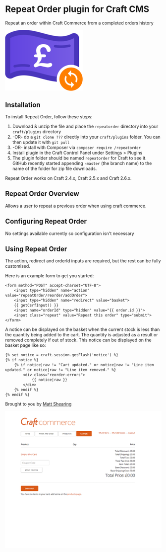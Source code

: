 # Repeat Order plugin for Craft CMS

Repeat an order within Craft Commerce from a completed orders history

<img src="resources/icon.svg" width="250px" alt="Logo" title="Logo">

## Installation

To install Repeat Order, follow these steps:

1. Download & unzip the file and place the `repeatorder` directory into your `craft/plugins` directory
2.  -OR- do a `git clone ???` directly into your `craft/plugins` folder.  You can then update it with `git pull`
3.  -OR- install with Composer via `composer require /repeatorder`
4. Install plugin in the Craft Control Panel under Settings > Plugins
5. The plugin folder should be named `repeatorder` for Craft to see it.  GitHub recently started appending `-master` (the branch name) to the name of the folder for zip file downloads.

Repeat Order works on Craft 2.4.x, Craft 2.5.x and Craft 2.6.x.

## Repeat Order Overview

Allows a user to repeat a previous order when using craft commerce.

## Configuring Repeat Order

No settings available currently so configuration isn't necessary

## Using Repeat Order

The action, redirect and orderId inputs are required, but the rest can be fully customised.

Here is an example form to get you started:

```
<form method="POST" accept-charset="UTF-8">
    <input type="hidden" name="action" value="repeatOrder/reorder/addOrder">
    <input type="hidden" name="redirect" value="basket">
    {{ getCsrfInput() }}
    <input name="orderId" type="hidden" value="{{ order.id }}">
    <input class="repeat" value="Repeat this order" type="submit">
</form>
```

A notice can be displayed on the basket when the current stock is less than the quantity being added to the cart. The quantity is adjusted as a result or removed completely if out of stock. This notice can be displayed on the basket page like so:


```
{% set notice = craft.session.getFlash('notice') %}
{% if notice %}
	{% if notice|raw != "Cart updated." or notice|raw != "Line item updated." or notice|raw != "Line item removed." %}
		<div class="reorder-errors">
			{{ notice|raw }}
		</div>
	{% endif %}
{% endif %}
```

Brought to you by [Matt Shearing](https://adigital.agency)

![](resources/examples/usage.gif)